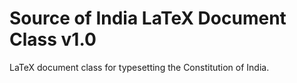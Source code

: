 # Source of India LaTeX Document Class v1.0

LaTeX document class for typesetting the Constitution of India.
